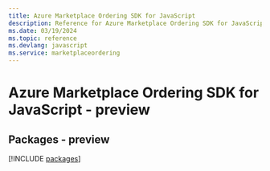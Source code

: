 ```yaml
---
title: Azure Marketplace Ordering SDK for JavaScript
description: Reference for Azure Marketplace Ordering SDK for JavaScript
ms.date: 03/19/2024
ms.topic: reference
ms.devlang: javascript
ms.service: marketplaceordering
---
```

# Azure Marketplace Ordering SDK for JavaScript - preview
## Packages - preview
[!INCLUDE [packages](marketplace-ordering-index.md)]